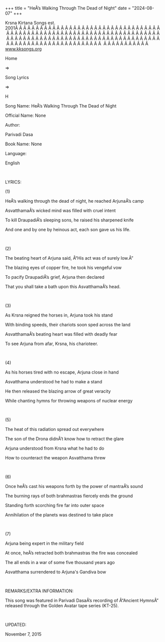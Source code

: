 +++ 
title = "HeÂ’s Walking Through The Dead of Night"
date = "2024-08-07"
+++

Krsna Kirtana Songs est. 2001Â Â Â Â Â Â Â Â Â Â Â Â Â Â Â Â Â Â Â Â Â Â Â Â Â Â Â Â Â Â Â Â Â Â Â Â Â Â Â Â Â Â Â Â Â Â Â Â Â Â Â Â Â Â Â Â Â Â Â Â Â Â Â Â Â Â Â Â Â Â Â Â Â Â Â Â Â Â Â Â Â Â Â Â Â Â Â Â Â Â Â Â Â Â Â Â Â Â Â Â Â Â Â Â Â Â Â Â Â Â Â Â Â Â Â Â Â Â Â Â Â Â Â Â Â Â Â Â Â Â Â Â  Â Â Â Â Â Â Â Â Â Â Â  
www.kksongs.org








Home
 
⇒
 
Song Lyrics
 
⇒
 
H


Song
Name: HeÂ’s Walking Through The Dead of Night


Official
Name: None


Author:

Parivadi Dasa


Book
Name: None


Language:

English


 


LYRICS:


(1)


HeÂ’s
walking through the dead of night, he reached ArjunaÂ’s camp


AsvatthamaÂ’s
wicked mind was filled with cruel intent


To
kill DraupadiÂ’s sleeping sons, he raised his sharpened knife


And
one and by one by heinous act, each son gave us his life.


 


(2)


The
beating heart of Arjuna said, Â“His act was of surely low.Â”


The
blazing eyes of copper fire, he took his vengeful vow


To
pacify DraupadiÂ’s grief, Arjuna then declared


That
you shall take a bath upon this AsvatthamaÂ’s head.


 


(3)


As
Krsna reigned the horses in, Arjuna took his stand


With
binding speeds, their chariots soon sped across the land


AsvatthamaÂ’s
beating heart was filled with deadly fear


To see
Arjuna from afar, Krsna, his charioteer.


 


(4)


As his
horses tired with no escape, Arjuna close in hand


Asvatthama
understood he had to make a stand


He
then released the blazing arrow of great veracity


While
chanting hymns for throwing weapons of nuclear energy


 


(5)


The
heat of this radiation spread out everywhere


The
son of the Drona didnÂ’t know how to retract the glare


Arjuna
understood from Krsna what he had to do


How to
counteract the weapon Asvatthama threw


 


(6)


Once
heÂ’s cast his weapons forth by the power of mantraÂ’s sound


The
burning rays of both brahmastras fiercely ends the ground


Standing
forth scorching fire far into outer space


Annihilation
of the planets was destined to take place


 


(7)


Arjuna
being expert in the military field


At
once, heÂ’s retracted both brahmastras the fire was concealed


The
all ends in a war of some five thousand years ago


Asvatthama
surrendered to Arjuna's Gandiva bow


 


REMARKS/EXTRA
INFORMATION:


This
song was featured in Parivadi DasaÂ’s recording of Â“Ancient HymnsÂ” released
through the Golden Avatar tape series (KT-25).


 


UPDATED:

November 7,
2015